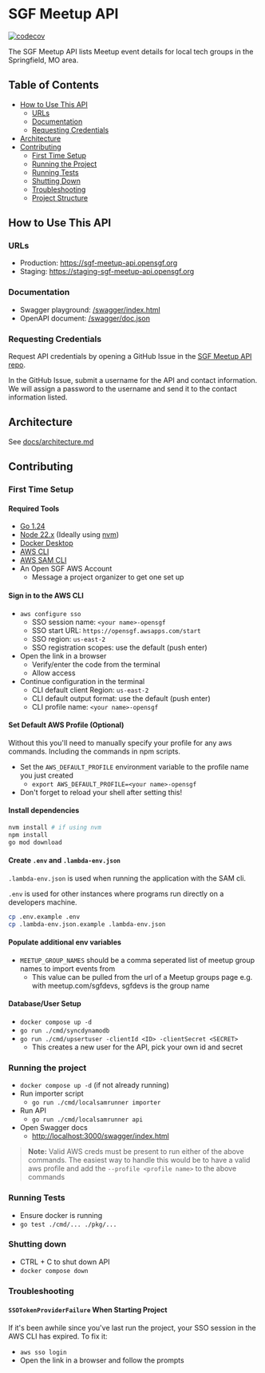 # SGF Meetup API

[![codecov](https://codecov.io/gh/Open-SGF/sgf-meetup-api/graph/badge.svg?token=1OICD52I00)](https://codecov.io/gh/Open-SGF/sgf-meetup-api)

The SGF Meetup API lists Meetup event details for local tech groups in the Springfield, MO area.

## Table of Contents
- [How to Use This API](#how-to-use-this-api)
    - [URLs](#urls)
	- [Documentation](#documentation)
	- [Requesting Credentials](#requesting-credentials)
- [Architecture](#architecture)
- [Contributing](#contributing)
	- [First Time Setup](#first-time-setup)
	- [Running the Project](#running-the-project)
    - [Running Tests](#running-testsc)
	- [Shutting Down](#shutting-down)
	- [Troubleshooting](#troubleshooting)
    - [Project Structure](#project-structure)

## How to Use This API

### URLs

- Production: https://sgf-meetup-api.opensgf.org
- Staging: https://staging-sgf-meetup-api.opensgf.org

### Documentation

- Swagger playground: [/swagger/index.html](https://sgf-meetup-api.opensgf.org/swagger/index.html)
- OpenAPI document: [/swagger/doc.json](https://sgf-meetup-api.opensgf.org/swagger/doc.json)

### Requesting Credentials

Request API credentials by opening a GitHub Issue in the [SGF Meetup API repo](https://github.com/Open-SGF/sgf-meetup-api/issues/).

In the GitHub Issue, submit a username for the API and contact information.  We will assign a password to the username and send it to the contact information listed.

## Architecture

See [docs/architecture.md](./docs/architecture.md)

## Contributing

### First Time Setup

#### Required Tools
- [Go 1.24](https://go.dev/dl/)
- [Node 22.x](https://nodejs.org) (Ideally using [nvm](https://github.com/nvm-sh/nvm))
- [Docker Desktop](https://www.docker.com/products/docker-desktop/)
- [AWS CLI](https://docs.aws.amazon.com/cli/latest/userguide/getting-started-install.html)
- [AWS SAM CLI](https://docs.aws.amazon.com/serverless-application-model/latest/developerguide/install-sam-cli.html)
- An Open SGF AWS Account
	- Message a project organizer to get one set up

#### Sign in to the AWS CLI
- `aws configure sso`
  - SSO session name: `<your name>-opensgf`
  - SSO start URL: `https://opensgf.awsapps.com/start`
  - SSO region: `us-east-2`
  - SSO registration scopes: use the default (push enter)
- Open the link in a browser
  - Verify/enter the code from the terminal
  - Allow access
- Continue configuration in the terminal
  - CLI default client Region: `us-east-2`
  - CLI default output format: use the default (push enter)
  - CLI profile name: `<your name>-opensgf`

#### Set Default AWS Profile (Optional)
Without this you'll need to manually specify your profile for any aws commands.
Including the commands in npm scripts.
- Set the `AWS_DEFAULT_PROFILE` environment variable to the profile name you just created
  - `export AWS_DEFAULT_PROFILE=<your name>-opensgf`
- Don't forget to reload your shell after setting this!

#### Install dependencies
```bash
nvm install # if using nvm
npm install
go mod download
```

#### Create `.env` and `.lambda-env.json`

`.lambda-env.json` is used when running the application with the SAM cli.

`.env` is used for other instances where programs run directly on a developers machine. 

```bash
cp .env.example .env
cp .lambda-env.json.example .lambda-env.json
```

#### Populate additional env variables
- `MEETUP_GROUP_NAMES` should be a comma seperated list of meetup group names to import events from
  - This value can be pulled from the url of a Meetup groups page e.g. with meetup.com/sgfdevs, sgfdevs is the group name

#### Database/User Setup
- `docker compose up -d`
- `go run ./cmd/syncdynamodb`
- `go run ./cmd/upsertuser -clientId <ID> -clientSecret <SECRET>`
  - This creates a new user for the API, pick your own id and secret

### Running the project
- `docker compose up -d` (if not already running)
- Run importer script
  - `go run ./cmd/localsamrunner importer`
- Run API
  - `go run ./cmd/localsamrunner api`
- Open Swagger docs
  - [http://localhost:3000/swagger/index.html](http://localhost:3000/swagger/index.html)

> **Note:** Valid AWS creds must be present to run either of the above commands.
The easiest way to handle this would be to have a valid aws profile and add the `--profile <profile name>` to the above commands

### Running Tests
- Ensure docker is running
- `go test ./cmd/... ./pkg/...`

### Shutting down
- CTRL + C to shut down API
- `docker compose down`

### Troubleshooting

#### `SSOTokenProviderFailure` When Starting Project
If it's been awhile since you've last run the project, your SSO session in the AWS CLI has expired.
To fix it:
- `aws sso login`
- Open the link in a browser and follow the prompts

